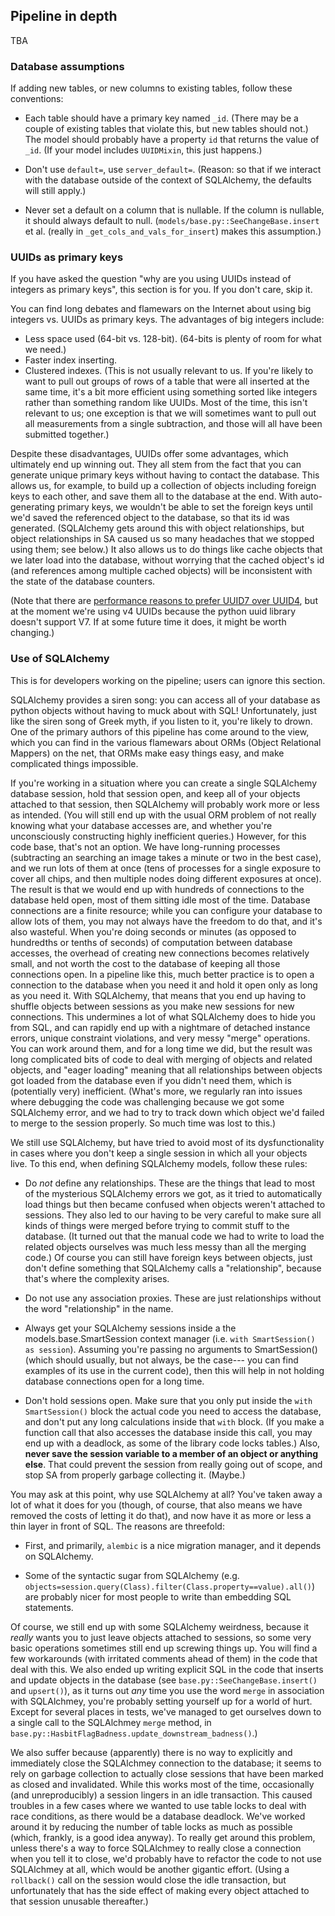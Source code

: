 ## Pipeline in depth

TBA

### Database assumptions

If adding new tables, or new columns to existing tables, follow these conventions:

* Each table should have a primary key named `_id`.  (There may be a couple of existing tables that violate this, but new tables should not.)  The model should probably have a property `id` that returns the value of `_id`.  (If your model includes `UUIDMixin`, this just happens.)

* Don't use `default=`, use `server_default=`.  (Reason: so that if we interact with the database outside of the context of SQLAlchemy, the defaults will still apply.)

* Never set a default on a column that is nullable.  If the column is nullable, it should always default to null.  (`models/base.py::SeeChangeBase.insert` et al. (really in `_get_cols_and_vals_for_insert`) makes this assumption.)

### UUIDs as primary keys

If you have asked the question "why are you using UUIDs instead of integers as primary keys", this section is for you.  If you don't care, skip it.

You can find long debates and flamewars on the Internet about using big integers vs. UUIDs as primary keys. The advantages of big integers include:

* Less space used (64-bit vs. 128-bit). (64-bits is plenty of room for what we need.)
* Faster index inserting.
* Clustered indexes. (This is not usually relevant to us. If you're likely to want to pull out groups of rows of a table that were all inserted at the same time, it's a bit more efficient using something sorted like integers rather than something random like UUIDs. Most of the time, this isn't relevant to us; one exception is that we will sometimes want to pull out all measurements from a single subtraction, and those will all have been submitted together.)

Despite these disadvantages, UUIDs offer some advantages, which ultimately end up winning out. They all stem from the fact that you can generate unique primary keys without having to contact the database. This allows us, for example, to build up a collection of objects including foreign keys to each other, and save them all to the database at the end. With auto-generating primary keys, we wouldn't be able to set the foreign keys until we'd saved the referenced object to the database, so that its id was generated. (SQLAlchemy gets around this with object relationships, but object relationships in SA caused us so many headaches that we stopped using them; see below.)  It also allows us to do things like cache objects that we later load into the database, without worrying that the cached object's id (and references among multiple cached objects) will be inconsistent with the state of the database counters.

(Note that there are [performance reasons to prefer UUID7 over UUID4](https://ardentperf.com/2024/02/03/uuid-benchmark-war/), but at the moment we're using v4 UUIDs because the python uuid library doesn't support V7.  If at some future time it does, it might be worth changing.)

### Use of SQLAlchemy

This is for developers working on the pipeline; users can ignore this section.

SQLAlchemy provides a siren song: you can access all of your database as python objects without having to muck about with SQL!  Unfortunately, just like the siren song of Greek myth, if you listen to it, you're likely to drown. One of the primary authors of this pipeline has come around to the view, which you can find in the various flamewars about ORMs (Object Relational Mappers) on the net, that ORMs make easy things easy, and make complicated things impossible.

If you're working in a situation where you can create a single SQLAlchemy database session, hold that session open, and keep all of your objects attached to that session, then SQLAlchemy will probably work more or less as intended. (You will still end up with the usual ORM problem of not really knowing what your database accesses are, and whether you're unconsciously constructing highly inefficient queries.)  However, for this code base, that's not an option. We have long-running processes (subtracting an searching an image takes a minute or two in the best case), and we run lots of them at once (tens of processes for a single exposure to cover all chips, and then multiple nodes doing different exposures at once). The result is that we would end up with hundreds of connections to the database held open, most of them sitting idle most of the time. Database connections are a finite resource; while you can configure your database to allow lots of them, you may not always have the freedom to do that, and it's also wasteful. When you're doing seconds or minutes (as opposed to hundredths or tenths of seconds) of computation between database accesses, the overhead of creating new connections becomes relatively small, and not worth the cost to the database of keeping all those connections open. In a pipeline like this, much better practice is to open a connection to the database when you need it and hold it open only as long as you need it. With SQLAlchemy, that means that you end up having to shuffle objects between sessions as you make new sessions for new connections.  This undermines a lot of what SQLAlchemy does to hide you from SQL, and can rapidly end up with a nightmare of detached instance errors, unique constraint violations, and very messy "merge" operations. You can work around them, and for a long time we did, but the result was long complicated bits of code to deal with merging of objects and related objects, and "eager loading" meaning that all relationships between objects got loaded from the database even if you didn't need them, which is (potentially very) inefficient. (What's more, we regularly ran into issues where debugging the code was challenging because we got some SQLAlchemy error, and we had to try to track down which object we'd failed to merge to the session properly. So much time was lost to this.)

We still use SQLAlchemy, but have tried to avoid most of its dysfunctionality in cases where you don't keep a single session in which all your objects live. To this end, when defining SQLAlchemy models, follow these rules:

* Do _not_ define any relationships. These are the things that lead to most of the mysterious SQLAlchemy errors we got, as it tried to automatically load things but then became confused when objects weren't attached to sessions. They also led to our having to be very careful to make sure all kinds of things were merged before trying to commit stuff to the database. (It turned out that the manual code we had to write to load the related objects ourselves was much less messy than all the merging code.)  Of course you can still have foreign keys between objects, just don't define something that SQLAlchemy calls a "relationship", because that's where the complexity arises.

* Do not use any association proxies. These are just relationships without the word "relationship" in the name.

* Always get your SQLAlchemy sessions inside a the models.base.SmartSession context manager (i.e. `with SmartSession() as session`). Assuming you're passing no arguments to SmartSession() (which should usually, but not always, be the case--- you can find examples of its use in the current code), then this will help in not holding database connections open for a long time.

* Don't hold sessions open. Make sure that you only put inside the `with SmartSession()` block the actual code you need to access the database, and don't put any long calculations inside that `with` block.  (If you make a function call that also accesses the database inside this call, you may end up with a deadlock, as some of the library code locks tables.)  Also, __never save the session variable to a member of an object or anything else__. That could prevent the session from really going out of scope, and stop SA from properly garbage collecting it.  (Maybe.)

You may ask at this point, why use SQLAlchemy at all?  You've taken away a lot of what it does for you (though, of course, that also means we have removed the costs of letting it do that), and now have it as more or less a thin layer in front of SQL. The reasons are threefold:

* First, and primarily, `alembic` is a nice migration manager, and it depends on SQLAlchemy.

* Some of the syntactic sugar from SQLAlchemy (e.g. `objects=session.query(Class).filter(Class.property==value).all()`) are probably nicer for most people to write than embedding SQL statements.

Of course, we still end up with some SQLAlchemy weirdness, because it _really_ wants you to just leave objects attached to sessions, so some very basic operations sometimes still end up screwing things up.  You will find a few workarounds (with irritated comments ahead of them) in the code that deal with this.  We also ended up writing explicit SQL in the code that inserts and update objects in the database (see `base.py::SeeChangeBase.insert()` and `upsert()`), as it turns out _any_ time you use the word `merge` in association with SQLAlchmey, you're probably setting yourself up for a world of hurt.  Except for several places in tests, we've managed to get ourselves down to a single call to the SQLAlchmey `merge` method, in `base.py::HasbitFlagBadness.update_downstream_badness()`.)

We also suffer because (apparently) there is no way to explicitly and immediately close the SQLAlchmey connection to the database; it seems to rely on garbage collection to actually close sessions that have been marked as closed and invalidated.  While this works most of the time, occasionally (and unreproducibly) a session lingers in an idle transaction.  This caused troubles in a few cases where we wanted to use table locks to deal with race conditions, as there would be a database deadlock.  We've worked around it by reducing the number of table locks as much as possible (which, frankly, is a good idea anyway).  To really get around this problem, unless there's a way to force SQLAlchmey to really close a connection when you tell it to close, we'd probably have to refactor the code to not use SQLAlchmey at all, which would be another gigantic effort.  (Using a `rollback()` call on the session would close the idle transaction, but unfortunately that has the side effect of making every object attached to that session unusable thereafter.)
